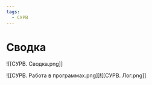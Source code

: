 ```yaml
---
tags:
  - СУРВ
---
```

# Сводка
![[СУРВ. Сводка.png]]



![[СУРВ. Работа в программах.png]]![[СУРВ. Лог.png]]
